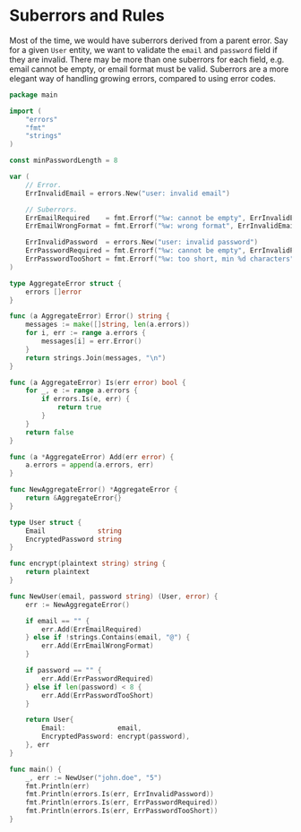 # Suberrors and Rules

Most of the time, we would have suberrors derived from a parent error. Say for a given `User` entity, we want to validate the `email` and `password` field if they are invalid. There may be more than one suberrors for each field, e.g. email cannot be empty, or email format must be valid. Suberrors are a more elegant way of handling growing errors, compared to using error codes.


```go
package main

import (
	"errors"
	"fmt"
	"strings"
)

const minPasswordLength = 8

var (
	// Error.
	ErrInvalidEmail = errors.New("user: invalid email")

	// Suberrors.
	ErrEmailRequired    = fmt.Errorf("%w: cannot be empty", ErrInvalidEmail)
	ErrEmailWrongFormat = fmt.Errorf("%w: wrong format", ErrInvalidEmail)

	ErrInvalidPassword  = errors.New("user: invalid password")
	ErrPasswordRequired = fmt.Errorf("%w: cannot be empty", ErrInvalidPassword)
	ErrPasswordTooShort = fmt.Errorf("%w: too short, min %d characters", ErrInvalidPassword, minPasswordLength)
)

type AggregateError struct {
	errors []error
}

func (a AggregateError) Error() string {
	messages := make([]string, len(a.errors))
	for i, err := range a.errors {
		messages[i] = err.Error()
	}
	return strings.Join(messages, "\n")
}

func (a AggregateError) Is(err error) bool {
	for _, e := range a.errors {
		if errors.Is(e, err) {
			return true
		}
	}
	return false
}

func (a *AggregateError) Add(err error) {
	a.errors = append(a.errors, err)
}

func NewAggregateError() *AggregateError {
	return &AggregateError{}
}

type User struct {
	Email             string
	EncryptedPassword string
}

func encrypt(plaintext string) string {
	return plaintext
}

func NewUser(email, password string) (User, error) {
	err := NewAggregateError()

	if email == "" {
		err.Add(ErrEmailRequired)
	} else if !strings.Contains(email, "@") {
		err.Add(ErrEmailWrongFormat)
	}

	if password == "" {
		err.Add(ErrPasswordRequired)
	} else if len(password) < 8 {
		err.Add(ErrPasswordTooShort)
	}

	return User{
		Email:             email,
		EncryptedPassword: encrypt(password),
	}, err
}

func main() {
	_, err := NewUser("john.doe", "5")
	fmt.Println(err)
	fmt.Println(errors.Is(err, ErrInvalidPassword))
	fmt.Println(errors.Is(err, ErrPasswordRequired))
	fmt.Println(errors.Is(err, ErrPasswordTooShort))
}
```
